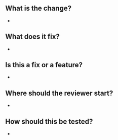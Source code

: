 ## What is the change?
- 

## What does it fix?
-

## Is this a fix or a feature?
- 

## Where should the reviewer start?
- 

## How should this be tested?
- 
